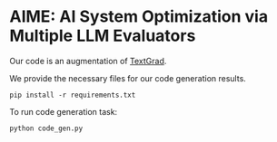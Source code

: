 # AIME: AI System Optimization via Multiple LLM Evaluators

Our code is an augmentation of [TextGrad](https://github.com/zou-group/textgrad).

We provide the necessary files for our code generation results.

`pip install -r requirements.txt`

To run code generation task:

`python code_gen.py`
